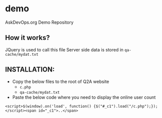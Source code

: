 # demo
AskDevOps.org Demo Repository

How it works?
-------------
JQuery is used to call this file
Server side data is stored in `qa-cache/mydat.txt`

INSTALLATION:
-------------
- Copy the below files to the root of Q2A website
  - `c.php`
  - `qa-cache/mydat.txt`
- Paste the below code where you need to display the online user count

`<script>$(window).on('load', function() {$("#_c1").load("/c.php");});</script><span id="_c1">..</span>`
